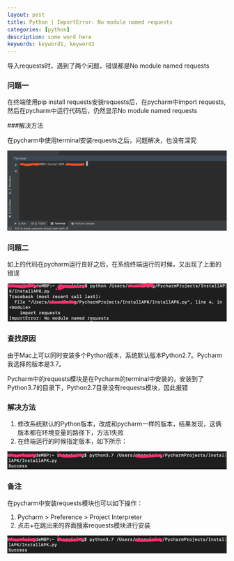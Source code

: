 ```yaml
---
layout: post
title: Python | ImportError: No module named requests
categories: [python]
description: some word here
keywords: keyword1, keyword2
---
```


导入requests时，遇到了两个问题，错误都是No module named requests

### 问题一

在终端使用pip install requests安装requests后，在pycharm中import requests,然后在pycharm中运行代码后，仍然显示No module named requests

###解决方法

在pycharm中使用terminal安装requests之后，问题解决，也没有深究

![](/images/2019-1-7-0.png)

### 问题二

如上的代码在pycharm运行良好之后，在系统终端运行的时候，又出现了上面的错误

![](/images/2019-1-7-1.png)

### 查找原因

由于Mac上可以同时安装多个Python版本，系统默认版本Python2.7。Pycharm我选择的版本是3.7。

Pycharm中的requests模块是在Pycharm的terminal中安装的，安装到了Python3.7的目录下，Python2.7目录没有requests模块，因此报错

### 解决方法

1. 修改系统默认的Python版本，改成和pycharm一样的版本，结果发现，这俩版本都在环境变量的路径下，方法1失败
2. 在终端运行的时候指定版本，如下所示：

![](/images/2019-1-7-2.png)

### 备注

在pycharm中安装requests模块也可以如下操作：

1. Pycharm > Preference > Project Interpreter 
2. 点击+在跳出来的界面搜索requests模块进行安装

![](/images/2019-1-7-2.png)


